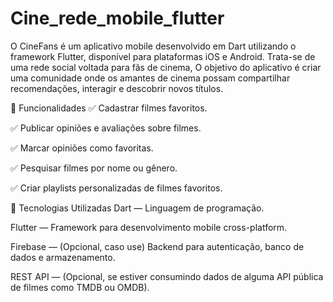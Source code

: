 # Cine_rede_mobile_flutter
O CineFans é um aplicativo mobile desenvolvido em Dart utilizando o framework Flutter, disponível para plataformas iOS e Android. Trata-se de uma rede social voltada para fãs de cinema, O objetivo do aplicativo é criar uma comunidade onde os amantes de cinema possam compartilhar recomendações, interagir e descobrir novos títulos.

🎯 Funcionalidades
✅ Cadastrar filmes favoritos.

✅ Publicar opiniões e avaliações sobre filmes.

✅ Marcar opiniões como favoritas.

✅ Pesquisar filmes por nome ou gênero.

✅ Criar playlists personalizadas de filmes favoritos.

🚀 Tecnologias Utilizadas
Dart — Linguagem de programação.

Flutter — Framework para desenvolvimento mobile cross-platform.

Firebase — (Opcional, caso use) Backend para autenticação, banco de dados e armazenamento.

REST API — (Opcional, se estiver consumindo dados de alguma API pública de filmes como TMDB ou OMDB).
